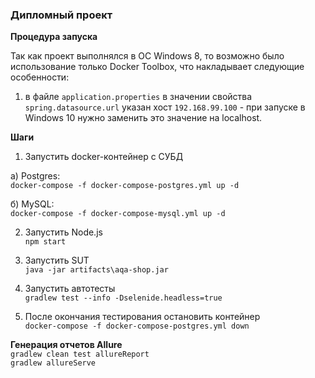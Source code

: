 ### Дипломный проект


**Процедура запуска**

Так как проект выполнялся в ОС Windows 8, то возможно было использование только Docker Toolbox, что накладывает следующие особенности:  
1. в файле `application.properties` в значении свойства `spring.datasource.url` указан хост `192.168.99.100` - при запуске в Windows 10 нужно заменить это значение на localhost.  

**Шаги**  

1. Запустить docker-контейнер с СУБД  

а) Postgres:  
`docker-compose -f docker-compose-postgres.yml up -d` 	 

б) MySQL:  
`docker-compose -f docker-compose-mysql.yml up -d`  

2. Запустить Node.js  
`npm start`  

3. Запустить SUT  
`java -jar artifacts\aqa-shop.jar`

4. Запустить автотесты  
`gradlew test --info -Dselenide.headless=true`

5. После окончания тестирования остановить контейнер  
`docker-compose -f docker-compose-postgres.yml down`

**Генерация отчетов Allure**  
`gradlew clean test allureReport`  
`gradlew allureServe`




